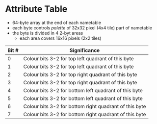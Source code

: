 # Attribute Table

- 64-byte array at the end of each nametable
- each byte controls *palette* of 32x32 pixel (4x4 tile) part of nametable
- the byte is divided in 4 2-byt areas
    - each area covers 16x16 pixels (2x2 tiles)


| Bit # | Significance         |
|-------|----------------------|
| 0     | Colour bits 3-2 for top left quadrant of this byte |
| 1     | Colour bits 3-2 for top left quadrant of this byte |
| 2     | Colour bits 3-2 for top right quadrant of this byte |
| 3     | Colour bits 3-2 for top right quadrant of this byte |
| 4     | Colour bits 3-2 for bottom left quadrant of this byte |
| 5     | Colour bits 3-2 for bottom left quadrant of this byte |
| 6     | Colour bits 3-2 for bottom right quadrant of this byte |
| 7     | Colour bits 3-2 for bottom right quadrant of this byte |

